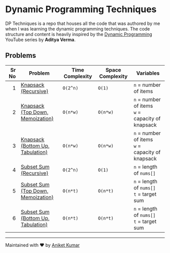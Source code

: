 # Dynamic Programming Techniques <!-- omit in toc -->
DP Techniques is a repo that houses all the code that was authored
by me when I was learning the dynamic programming techniques. The code
structure and content is heavily inspired by the
[Dynamic Programming](https://www.youtube.com/playlist?list=PL_z_8CaSLPWekqhdCPmFohncHwz8TY2Go)
YouTube series by **Aditya Verma**.

## Problems
| Sr No | Problem                                                                                                 | Time Complexity | Space Complexity | Variables                                             |
| ----: | ------------------------------------------------------------------------------------------------------- | --------------- | ---------------- | ----------------------------------------------------- |
|     1 | [Knapsack <br> (Recursive)](/src/io/github/aniket_kr/dp/knapsack/RecursiveKnapsack.java)                | `O(2^n)`        | `O(1)`           | `n` = number of items                                 |
|     2 | [Knapsack <br> (Top Down, Memoization)](/src/io/github/aniket_kr/dp/knapsack/TopDownKnapsack.java)      | `O(n*w)`        | `O(n*w)`         | `n` = number of items <br> `w` = capacity of knapsack |
|     3 | [Knapsack <br> (Bottom Up, Tabulation)](/src/io/github/aniket_kr/dp/knapsack/BottomUpKnapsack.java)     | `O(n*w)`        | `O(n*w)`         | `n` = number of items <br> `w` = capacity of knapsack |
|     4 | [Subset Sum <br> (Recursive)](/src/io/github/aniket_kr/dp/subsetsum/SubsetSum.java)                     | `O(2^n)`        | `O(1)`           | `n` = length of `nums[]`                              |
|     5 | [Subset Sum <br> (Top Down, Memoization)](/src/io/github/aniket_kr/dp/subsetsum/TopDownSubsetSum.java)  | `O(n*t)`        | `O(n*t)`         | `n` = length of `nums[]` <br> `t` = target sum        |
|     6 | [Subset Sum <br> (Bottom Up, Tabulation)](/src/io/github/aniket_kr/dp/subsetsum/BottomUpSubsetSum.java) | `O(n*t)`        | `O(n*t)`         | `n` = length of `nums[]` <br> `t` = target sum        |


---
Maintained with ❤️ by [Aniket Kumar](https://www.linkedin.com/in/aniket-kumarr/)
